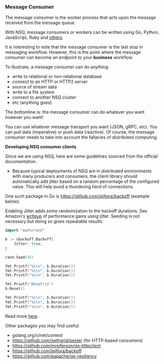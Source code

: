 ### Message Consumer

The message consumer is the worker process that acts upon the message received from the message queue.

With NSQ, message consumers or workers can be written using Go, Python, JavaScript, Ruby and 
[others](http://nsq.io/clients/client_libraries.html).

It is interesting to note that the message consumer is the last stop in messaging workflow. However, this is the point where the message consumer can become an endpoint to your **business** workflow.

To illustrate, a message consumer can do anything:

- write to relational or non-relational database
- connect to an HTTP or HTTP2 server
- source of stream data
- write to a file system
- connect to another NSQ cluster
- etc (anything goes)

The bottomline is: the message consumer can do whatever you want however you want!

You can use whatever message transport you want (JSON, gRPC, etc). You can pull data (imperative) or push data (reactive). Of course, the message consumer needs to take into account the fallacies of distributed computing.

**Developing NSQ consumer clients**

Since we are using NSQ, here are some guidelines sourced from the official documentation.

- Because typical deployments of NSQ are in distributed environments with many producers and consumers, the client library should automatically add jitter based on a random percentage of the configured value. This will help avoid a thundering herd of connections.

One such package in Go is https://github.com/jpillora/backoff (example below).

Enabling Jitter adds some randomization to the backoff durations. See Amazon's [writeup](http://www.awsarchitectureblog.com/2015/03/backoff.html) of performance gains using jitter. Seeding is not necessary but doing so gives repeatable results.

```go
import "math/rand"

b := &backoff.Backoff{
    Jitter: true,
}

rand.Seed(42)

fmt.Printf("%s\n", b.Duration())
fmt.Printf("%s\n", b.Duration())
fmt.Printf("%s\n", b.Duration())

fmt.Printf("Reset!\n")
b.Reset()

fmt.Printf("%s\n", b.Duration())
fmt.Printf("%s\n", b.Duration())
fmt.Printf("%s\n", b.Duration())
```

Read more [here](http://sethammons.com/post/pester/).

Other packages you may find useful:

- golang.org/x/net/context
- https://github.com/sethgrid/pester (for HTTP-based consumers)
- https://github.com/mreiferson/go-httpclient
- https://github.com/jpillora/backoff
- https://github.com/eapache/go-resiliency
